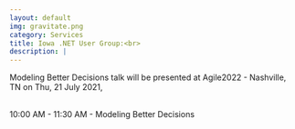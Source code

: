 ```yaml
---
layout: default
img: gravitate.png
category: Services
title: Iowa .NET User Group:<br>
description: |
---
```

  Modeling Better Decisions talk will be presented at Agile2022 - Nashville, TN on Thu, 21 July 2021,<br><br>

  10:00 AM - 11:30 AM - Modeling Better Decisions